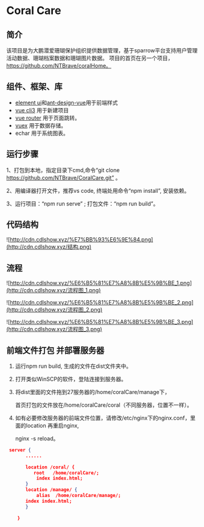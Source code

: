 # Coral Care

## 简介

该项目是为大鹏潜爱珊瑚保护组织提供数据管理，基于sparrow平台支持用户管理活动数据、珊瑚档案数据和珊瑚图片数据。 项目的首页在另一个项目，https://github.com/NTBrave/coralHome。

## 组件、框架、库
 - [element ui](https://element.eleme.cn/#/zh-CN/component/installation)和[ant-design-vue](https://vue.ant.design/docs/vue/introduce-cn/)用于前端样式
 - [vue cli3](https://cli.vuejs.org/zh/) 用于新建项目
 - [vue router](https://router.vuejs.org/zh/installation.html) 用于页面跳转。
 - [vuex](https://vuex.vuejs.org/)  用于数据存储。
 - echar 用于系统图表。

##  运行步骤

1、打包到本地，指定目录下cmd,命令“git clone https://github.com/NTBrave/CoralCare.git” 。

2、用编译器打开文件，推荐vs code, 终端处用命令“npm install”, 安装依赖。

3、运行项目：“npm run serve” ; 打包文件：“npm run build”。

## 代码结构

![http://cdn.cdlshow.xyz/%E7%BB%93%E6%9E%84.png](http://cdn.cdlshow.xyz/结构.png)

## 流程

![http://cdn.cdlshow.xyz/%E6%B5%81%E7%A8%8B%E5%9B%BE_1.png](http://cdn.cdlshow.xyz/流程图_1.png)

![http://cdn.cdlshow.xyz/%E6%B5%81%E7%A8%8B%E5%9B%BE_2.png](http://cdn.cdlshow.xyz/流程图_2.png)



![http://cdn.cdlshow.xyz/%E6%B5%81%E7%A8%8B%E5%9B%BE_3.png](http://cdn.cdlshow.xyz/流程图_3.png)

## 前端文件打包 并部署服务器

 1. 运行npm run build, 生成的文件在dist文件夹中。

 2. 打开类似WinSCP的软件，登陆连接到服务器。

 3. 将dist里面的文件拖到27服务器的/home/coralCare/manage下，

    首页打包的文件放在/home/coralCare/coral（不同服务器，位置不一样）。

 4. 如有必要修改服务器的前端文件位置，请修改/etc/nginx下的nginx.conf，里面的location 再重启nginx, 

    nginx -s reload。
```json
 server {
       ......      
    
       location /coral/ {
          root   /home/coralCare/;
           index index.html;
       }
       location /manage/ {
           alias  /home/coralCare/manage/;
       index index.html;
       }
    
    }
```

   



